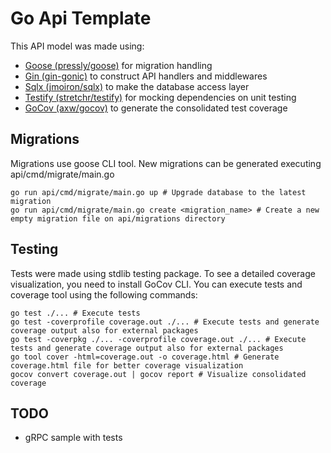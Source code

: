 # Go Api Template

This API model was made using:

- [Goose (pressly/goose)](https://github.com/pressly/goose) for migration handling
- [Gin (gin-gonic)](https://github.com/gin-gonic/gin) to construct API handlers and middlewares
- [Sqlx (jmoiron/sqlx)](https://github.com/jmoiron/sqlx) to make the database access layer
- [Testify (stretchr/testify)](https://github.com/stretchr/testify) for mocking dependencies on unit testing
- [GoCov (axw/gocov)](https://github.com/axw/gocov) to generate the consolidated test coverage

## Migrations

Migrations use goose CLI tool. New migrations can be generated executing api/cmd/migrate/main.go

```
go run api/cmd/migrate/main.go up # Upgrade database to the latest migration
go run api/cmd/migrate/main.go create <migration_name> # Create a new empty migration file on api/migrations directory
```

## Testing

Tests were made using stdlib testing package. To see a detailed coverage visualization, you need to install GoCov CLI. You can execute tests and coverage tool using the following commands:

```
go test ./... # Execute tests
go test -coverprofile coverage.out ./... # Execute tests and generate coverage output also for external packages
go test -coverpkg ./... -coverprofile coverage.out ./... # Execute tests and generate coverage output also for external packages
go tool cover -html=coverage.out -o coverage.html # Generate coverage.html file for better coverage visualization
gocov convert coverage.out | gocov report # Visualize consolidated coverage
```

## TODO

- gRPC sample with tests
